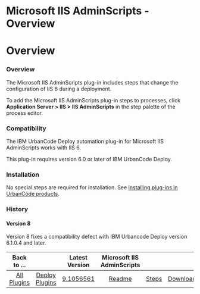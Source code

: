
Microsoft IIS AdminScripts - Overview
=====================================

# Overview



### Overview




 


The Microsoft IIS AdminScripts plug-in includes steps that change the configuration of IIS 6 during a deployment.


To add the Microsoft IIS AdminScripts plug-in steps to processes, click **Application Server > IIS > IIS AdminScripts** in the step palette of the process editor.


### Compatibility


The IBM UrbanCode Deploy automation plug-in for Microsoft IIS AdminScripts works with IIS 6.


This plug-in requires version 6.0 or later of IBM UrbanCode Deploy.


### Installation


No special steps are required for installation. See [Installing plug-ins in UrbanCode products](https://www.urbancode.com/resource/installing-plug-ins-in-urbancode-products/).


### History


#### Version 8


Version 8 fixes a compatibility defect with IBM Urbancode Deploy version 6.1.0.4 and later.




|Back to ...||Latest Version|Microsoft IIS AdminScripts |||
| :---: | :---: | :---: | :---: | :---: | :---: |
|[All Plugins](../../index.md)|[Deploy Plugins](../README.md)|[9.1056561](https://raw.githubusercontent.com/UrbanCode/IBM-UCD-PLUGINS/main/files/IIS-AdminScripts/IIS-AdminScripts-9.1056561.zip)|[Readme](README.md)|[Steps](steps.md)|[Downloads](downloads.md)|
